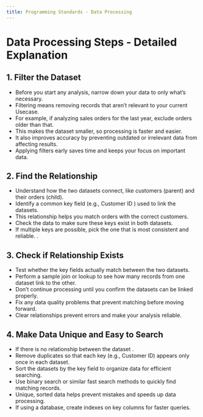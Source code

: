 ```yaml
---
title: Programming Standards - Data Processing
---
```

# Data Processing Steps - Detailed Explanation

## 1. Filter the Dataset
- Before you start any analysis, narrow down your data to only what’s necessary.  
- Filtering means removing records that aren’t relevant to your current Usecase.  
- For example, if analyzing sales orders for the last year, exclude orders older than that.  
- This makes the dataset smaller, so processing is faster and easier.  
- It also improves accuracy by preventing outdated or irrelevant data from affecting results.  
- Applying filters early saves time and keeps your focus on important data.

## 2. Find the Relationship
- Understand how the two datasets connect, like customers (parent) and their orders (child).  
- Identify a common key field (e.g., Customer ID ) used to link the datasets.  
- This relationship helps you match orders with the correct customers.  
- Check the data to make sure these keys exist in both datasets.  
- If multiple keys are possible, pick the one that is most consistent and reliable.  .

## 3. Check if Relationship Exists
- Test whether the key fields actually match between the two datasets.  
- Perform a sample join or lookup to see how many records from one dataset link to the other.    
- Don’t continue processing until you confirm the datasets can be linked properly.  
- Fix any data quality problems that prevent matching before moving forward.  
- Clear relationships prevent errors and make your analysis reliable.

## 4. Make Data Unique and Easy to Search
- If there is no relationship between the dataset .
- Remove duplicates so that each key (e.g., Customer ID) appears only once in each dataset.  
- Sort the datasets by the key field to organize data for efficient searching.  
- Use binary search or similar fast search methods to quickly find matching records.  
- Unique, sorted data helps prevent mistakes and speeds up data processing.  
- If using a database, create indexes on key columns for faster queries.  

